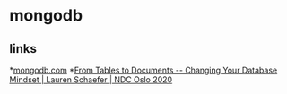 
# mongodb

## links

*[mongodb.com](https://www.mongodb.com/)
*[From Tables to Documents -- Changing Your Database Mindset | Lauren Schaefer | NDC Oslo 2020](https://youtu.be/SYqGu24UzFs)



